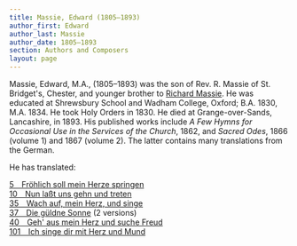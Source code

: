 ```yaml
---
title: Massie, Edward (1805–1893)
author_first: Edward 
author_last: Massie
author_date: 1805–1893
section: Authors and Composers
layout: page
---
```


Massie, Edward, M.A., (1805–1893) was the son of Rev. R. Massie of St. Bridget's, Chester, and younger brother to [Richard Massie](/authors/massie_r). He was educated at Shrewsbury School and Wadham College, Oxford; B.A. 1830, M.A. 1834. He took Holy Orders in 1830. He died at Grange-over-Sands, Lancashire, in 1893. His published works include *A Few Hymns for Occasional Use in the Services of the Church*, 1862, and *Sacred Odes*, 1866 (volume 1) and 1867 (volume 2). The latter contains many translations from the German.

He has translated:

[5 Fröhlich soll mein Herze springen](/hymns/005)  
[10&emsp;Nun laßt uns gehn und treten](/hymns/010)  
[35 Wach auf, mein Herz, und singe](/hymns/035)  
[37 Die güldne Sonne](/hymns/037) (2 versions)  
[40&emsp;Geh' aus mein Herz und suche Freud](/hymns/040)  
[101 Ich singe dir mit Herz und Mund](/hymns/101)  
